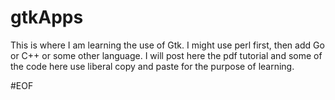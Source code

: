 # gtkApps
This is where I am learning the use of Gtk. I might use perl first, then add Go 
or C++ or some other language. I will post here the pdf tutorial and some of the
code here use liberal copy and paste for the purpose of learning.

#EOF
